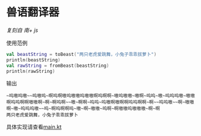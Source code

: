 # 兽语翻译器

*复刻自 南+ js*

使用范例

```kotlin
val beastString = toBeast("两只老虎爱跳舞，小兔子乖乖拔萝卜")
println(beastString)
val rawString = fromBeast(beastString)
println(rawString)
```

输出

```
~呜嗷呜嗷~~呜嗷呜~啊呜啊嗷呜嗷嗷呜嗷嗷啊呜啊啊~嗷呜嗷嗷~嗷啊~呜呜~嗷~呜呜呜嗷~嗷嗷啊呜呜啊啊嗷嗷啊~啊~啊呜啊~~嗷~啊啊~呜呜~呜嗷啊嗷啊啊呜呜啊啊~啊~~呜呜嗷~~啊~嗷嗷啊~嗷~呜呜呜嗷~~呜~啊呜啊啊呜~嗷~啊~嗷嗷~呜啊~啊嗷嗷呜嗷嗷嗷~啊~啊
两只老虎爱跳舞，小兔子乖乖拔萝卜
```

具体实现请查看[main.kt](src/main.kt)